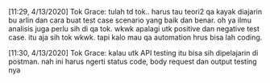 [11:29, 4/13/2020] Tok Grace: tulah td tok.. harus tau teori2 qa kayak diajarin bu arlin dan cara buat test case scenario yang baik dan benar. oh ya ilmu analisis juga perlu sih di qa tok. wkwk apalagi utk positive dan negative test case. itu aja sih tok wkwk. tapi kalo mau qa automation hrus bisa lah coding.

[11:30, 4/13/2020] Tok Grace: kalau utk API testing itu bisa sih dipelajarin di postman. nah ini harus ngerti status code, body request dan output testing nya

